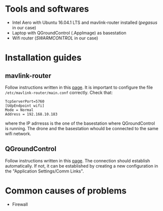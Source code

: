 # Tools and softwares
- Intel Aero with Ubuntu 16.04.1 LTS and mavlink-router installed (*pegasus* in our case)
- Laptop with QGroundControl (.AppImage) as basestation
- Wifi router (*SWARMCONTROL* in our case)

# Installation guides
## mavlink-router
Follow instructions written in this [page](https://bellergy.com/6-install-and-setup-mavlink-router/). It is important to configure the file `/etc/mavlink-router/main.conf` correctly. Check that:
```
TcpServerPort=5760
[UdpEndpoint wifi]
Mode = Normal
Address = 192.168.10.183
```
where the IP adrresss is the one of the basestation where QGroundControl is running. The drone and the basestation whould be connected to the same wifi network.
## QGroundControl
Follow instructions written in this [page](https://docs.qgroundcontrol.com/master/en/getting_started/download_and_install.html). The connection should establish automatically. If not, it can be established by creating a new configuration in the "Application Settings/Comm Links".

# Common causes of problems
- Firewall
